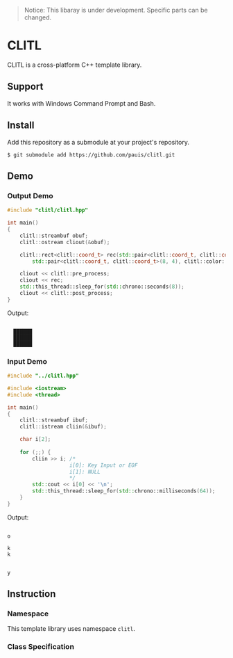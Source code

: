 ﻿> Notice: This libaray is under development. Specific parts can be changed.

# CLITL
CLITL is a cross-platform C++ template library.

## Support
It works with Windows Command Prompt and Bash.

## Install
Add this repository as a submodule at your project's repository.
```
$ git submodule add https://github.com/pauis/clitl.git
```

## Demo
### Output Demo
```C++
#include "clitl/clitl.hpp"

int main()
{
    clitl::streambuf obuf;
    clitl::ostream cliout(&obuf);

    clitl::rect<clitl::coord_t> rec(std::pair<clitl::coord_t, clitl::coord_t>(3, 2),
        std::pair<clitl::coord_t, clitl::coord_t>(8, 4), clitl::color::CYAN);

    cliout << clitl::pre_process;
    cliout << rec;
    std::this_thread::sleep_for(std::chrono::seconds(8));
    cliout << clitl::post_process;
}
```
Output:
```

  ██████
  ██████
  ██████
```

### Input Demo
```C++
#include "../clitl.hpp"

#include <iostream>
#include <thread>

int main()
{
    clitl::streambuf ibuf;
    clitl::istream cliin(&ibuf);

    char i[2];
    
    for (;;) {
        cliin >> i; /*
                    i[0]: Key Input or EOF
                    i[1]: NULL
                    */
        std::cout << i[0] << '\n';
        std::this_thread::sleep_for(std::chrono::milliseconds(64));
    }
}
```
Output:
```

o

k
k


y
```

## Instruction
### Namespace
This template library uses namespace `clitl`.
### Class Specification

